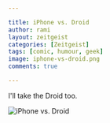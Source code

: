 ```yaml
---

title: iPhone vs. Droid
author: rami
layout: zeitgeist 
categories: [Zeitgeist]
tags: [comic, humour, geek]
image: iphone-vs-droid.png
comments: true

---
```


I'll take the Droid too.

![iPhone vs. Droid](/assets/images/content/zeitgeist/iphone-vs-droid.png)
